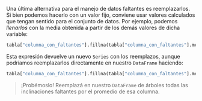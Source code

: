 Una última alternativa para el manejo de datos faltantes es reemplazarlos. Si bien podemos hacerlo con un valor fijo, conviene usar valores calculados que tengan sentido para el conjunto de datos. Por ejemplo, podemos _llenarlos_ con la media obtenida a partir de los demás valores de dicha variable:

```python
tabla["columna_con_faltantes"].fillna(tabla["columna_con_faltantes"].mean())
```

Esta expresión devuelve un nuevo `Series` con los reemplazos, aunque podríamos reemplazarlos directamente en nuestro `DataFrame` haciendo:

```python
tabla["columna_con_faltantes"].fillna(tabla["columna_con_faltantes"].mean(), inplace=True)
```

> ¡Probémoslo! Reemplazá en nuestro `DataFrame` de árboles todas las inclinaciones faltantes por el promedio de esa columna. 
